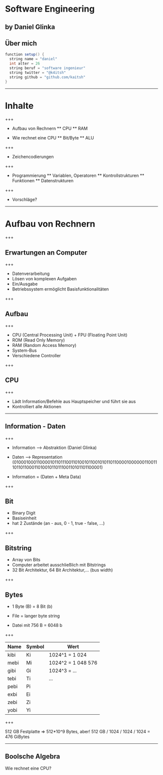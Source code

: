 # Software Engineering
by Daniel Glinka
---
## Über mich

```Java
function setup() {
  string name = "daniel"
  int alter = 26
  string beruf = "software ingenieur"
  string twitter = "@k4itsh"
  string github = "github.com/kaitsh"
}
```

---
# Inhalte

+++

* Aufbau von Rechnern
** CPU
** RAM

* Wie rechnet eine CPU
** Bit/Byte
** ALU

+++

* Zeichencodierungen

+++

* Programmierung
** Variablen, Operatoren
** Kontrollstrukturen
** Funktionen
** Datenstrukturen

+++

* Vorschläge?

---

# Aufbau von Rechnern

+++

## Erwartungen an Computer

+++

* Datenverarbeitung
* Lösen von komplexen Aufgaben
* Ein/Ausgabe
* Betriebssystem ermöglicht Basisfunktionalitäten

+++

## Aufbau

+++

* CPU (Central Processing Unit) + FPU (Floating Point Unit)
* ROM (Read Only Memory)
* RAM (Random Access Memory)
* System-Bus
* Verschiedene Controller

+++

## CPU

+++
* Lädt Information/Befehle aus Hauptspeicher und führt sie aus
* Kontrolliert alle Aktionen

---

## Information - Daten

+++

* Information --> Abstraktion (Daniel Glinka)
* Daten --> Representation (01000100011000010110111001101001011001010110110000100000011001110110110001101001011011100110101101100001)

* Information = (Daten + Meta Data)

+++

## Bit

* Binary Digit
* Basiseinheit
* hat 2 Zustände (an - aus, 0 - 1, true - false, ...)

+++

## Bitstring

* Array von Bits
* Computer arbeitet ausschließlich mit Bitstrings
* 32 Bit Architektur, 64 Bit Architektur,... (bus width)

+++

## Bytes

* 1 Byte (B) = 8 Bit (b)

* File = langer byte string
* Datei mit 756 B = 6048 b

+++

| Name | Symbol | Wert               |
| ---- | -----  | ----               |
| kibi | Ki     | 1024^1 = 1 024     |
| mebi | Mi     | 1024^2 = 1 048 576 |
| gibi | Gi     | 1024^3 = ...       |
| tebi | Ti     | ...                |
| pebi | Pi     |                    |
| exbi | Ei     |                    |
| zebi | Zi     |                    |
| yobi | Yi     |                    |

+++

512 GB Festplatte => 512*10^9 Bytes, aber!
512 GB / 1024 / 1024 / 1024 = 476 GiBytes

---

## Boolsche Algebra

Wie rechnet eine CPU?
